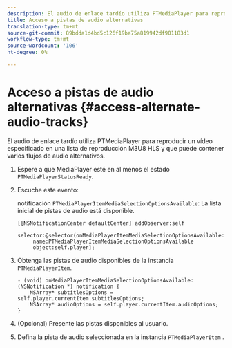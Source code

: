 ```yaml
---
description: El audio de enlace tardío utiliza PTMediaPlayer para reproducir un vídeo especificado en una lista de reproducción M3U8 HLS y que puede contener varios flujos de audio alternativos.
title: Acceso a pistas de audio alternativas
translation-type: tm+mt
source-git-commit: 89bdda1d4bd5c126f19ba75a819942df901183d1
workflow-type: tm+mt
source-wordcount: '106'
ht-degree: 0%

---
```



# Acceso a pistas de audio alternativas {#access-alternate-audio-tracks}

El audio de enlace tardío utiliza PTMediaPlayer para reproducir un vídeo especificado en una lista de reproducción M3U8 HLS y que puede contener varios flujos de audio alternativos.

1. Espere a que MediaPlayer esté en al menos el estado `PTMediaPlayerStatusReady`.
1. Escuche este evento:

   notificación `PTMediaPlayerItemMediaSelectionOptionsAvailable`: La lista inicial de pistas de audio está disponible.

   ```
   [[NSNotificationCenter defaultCenter] addObserver:self 
        selector:@selector(onMediaPlayerItemMediaSelectionOptionsAvailable:) 
        name:PTMediaPlayerItemMediaSelectionOptionsAvailable  
        object:self.player];
   ```

1. Obtenga las pistas de audio disponibles de la instancia `PTMediaPlayerItem`.

   ```
   - (void) onMediaPlayerItemMediaSelectionOptionsAvailable:(NSNotification *) notification { 
       NSArray* subtitlesOptions = self.player.currentItem.subtitlesOptions; 
       NSArray* audioOptions = self.player.currentItem.audioOptions; 
   }
   ```

1. (Opcional) Presente las pistas disponibles al usuario.
1. Defina la pista de audio seleccionada en la instancia `PTMediaPlayerItem` .
